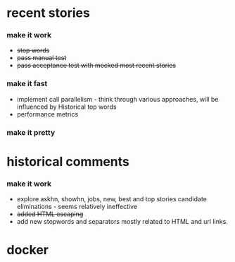 # recent stories
### make it work
* ~~stop words~~
* ~~pass manual test~~
* ~~pass acceptance test with mocked most recent stories~~
### make it fast
* implement call parallelism - think through various approaches, 
    will be influenced by Historical top words 
* performance metrics
### make it pretty


# historical comments
### make it work
* explore askhn, showhn, jobs, new, best and top stories candidate eliminations - seems relatively ineffective
* ~~added HTML escaping~~
* add new stopwords and separators mostly related to HTML and url links.


 

# docker

